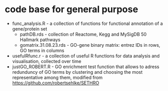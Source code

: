 # code base for general purpose

* func_analysis.R - a collection of functions for functional annotation of a gene/protein set
  * pathDB.rds - collection of Reactome, Kegg and MySigDB 50 Hallmark pathways
  * gomatrix.31.08.23.rds - GO-gene binary matrix: entrez IDs in rows, GO terms in columns
* usefulRfunc.r - a collection of useful R functions for data analysis and visualisation, collected over time
* justGO_ROBERT.R - GO enrichment test function that allows to adress redunduncy of GO terms by clustering and choosing the most representative among them, modified from https://github.com/robertsehlke/SETHRO


